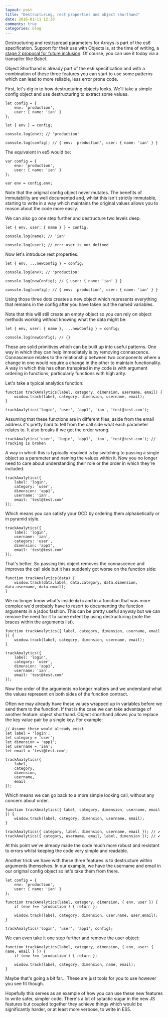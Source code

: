 ```yaml
---
layout: post
title: "Destructuring, rest properties and object shorthand"
date: 2016-01-11 12:30
comments: true
categories: blog
---
```


Destructuring and rest/spread parameters for Arrays is part of the es6 specification. Support for their use with Objects is, at the time of writing, a [stage 2 proposal for future inclusion](https://github.com/sebmarkbage/ecmascript-rest-spread). Of course, you can use it today via a transpiler like Babel.

Object Shorthand is already part of the es6 specification and with a combination of these three features you can start to use some patterns which can lead to more reliable, less error prone code.

First, let's dig in to how destructuring objects looks. We'll take a simple config object and use destructuring to extract some values.

<pre class="language-javascript"><code>let config = {
    env: 'production',
    user: { name: 'ian' }
};

let { env } = config;

console.log(env); // 'production'

console.log(config); // { env: 'production', user: { name: 'ian' } }
</code></pre>

The equivalent in es5 would be:

<pre class="language-javascript"><code>var config = {
    env: 'production',
    user: { name: 'ian' }
};

var env = config.env;
</code></pre>


Note that the original config object never mutates. The benefits of immutability are well documented and, whilst this isn't strictly immutable, starting to write in a way which maintains the original values allows you to reason about the code more easily.

We can also go one step further and destructure two levels deep:

<pre class="language-javascript"><code>let { env, user: { name } } = config;

console.log(name); // 'ian'

console.log(user); // err: user is not defined
</code></pre>

Now let's introduce rest properties:

<pre class="language-javascript"><code>let { env, ...newConfig } = config;

console.log(env); // 'production'

console.log(newConfig); // { user: { name: 'ian' } }

console.log(config); // { env: 'production', user: { name: 'ian' } }
</code></pre>

Using those three dots creates a new object which represents everything that remains in the config after you have taken out the named variables.

Note that this will still create an empty object so you can rely on object methods working without knowing what the data might be:

<pre class="language-javascript"><code>let { env, user: { name }, ...newConfig } = config;

console.log(newConfig); // {}
</code></pre>


These are solid primitives which can be built up into useful patterns. One way in which they can help immediately is by removing connascence. Connascence relates to the relationship between two components where a change in one would require a change in the other to maintain functionality. A way in which this has often transpired in my code is with argument ordering in functions, particularly functions with high arity.

Let's take a typical analytics function:

<pre class="language-javascript"><code>function trackAnalytics(label, category, dimension, username, email) {
    window.track(label, category, dimension, username, email);
}

trackAnalytics('login', 'user', 'app1', 'ian', 'test@test.com');
</code></pre>

Assuming that these functions are in different files, aside from the email address it's pretty hard to tell from the call side what each parameter relates to. It also breaks if we get the order wrong.

<pre class="language-javascript"><code>trackAnalytics('user', 'login', 'app1', 'ian', 'test@test.com'); // Tracking is broken</code></pre>

A way in which this is typically resolved is by switching to passing a single object as a parameter and naming the values within it. Now you no longer need to care about understanding their role or the order in which they're included.

<pre class="language-javascript"><code>trackAnalytics({
    label: 'login',
    category: 'user',
    dimension: 'app1',
    username: 'ian',
    email: 'test@test.com'
});
</code></pre>

Which means you can satisfy your OCD by ordering them alphabetically or in pyramid style.

<pre class="language-javascript"><code>trackAnalytics({
    label: 'login',
    username: 'ian',
    category: 'user',
    dimension: 'app1',
    email: 'test@test.com'
});
</code></pre>

That's better. So passing this object removes the connascence and improves the call side but it has suddenly got worse on the function side:

<pre class="language-javascript"><code>function trackAnalytics(data) {
    window.track(data.label, data.category, data.dimension, data.username, data.email);
}
</code></pre>

We no longer know what's inside `data` and in a function that was more complex we'd probably have to resort to documenting the function arguments in a jsdoc fashion. This can be pretty useful anyway but we can remove the need for it to some extent by using destructuring (note the braces within the arguments list).


<pre class="language-javascript"><code>function trackAnalytics({ label, category, dimension, username, email }) {
    window.track(label, category, dimension, username, email);
}

trackAnalytics({
    label: 'login',
    category: 'user',
    dimension: 'app1',
    username: 'ian',
    email: 'test@test.com'
});
</code></pre>

Now the order of the arguments no longer matters and we understand what the values represent on both sides of the function contract.

Often we may already have these values wrapped up in variables before we send them to the function. If that is the case we can take advantage of another feature: object shorthand. Object shorthand allows you to replace the key value pair by a single key. For example:

<pre class="language-javascript"><code>// Assume these would already exist
let label = 'login';
let category = 'user';
let dimension = 'app1';
let username = 'ian';
let email = 'test@test.com';

trackAnalytics({
    label,
    category,
    dimension,
    username,
    email
});
</code></pre>

Which means we can go back to a more simple looking call, without any concern about order.

<pre class="language-javascript"><code>function trackAnalytics({ label, category, dimension, username, email }) {
    window.track(label, category, dimension, username, email);
}

trackAnalytics({ category, label, dimension, username, email }); // ✔
trackAnalytics({ category, username, email, label, dimension }); // ✔</code></pre>

At this point we've already made the code much more robust and resistant to errors whilst keeping the code very simple and readable.

Another trick we have with these three features is to destructure within arguments themselves. In our example, we have the username and email in our original config object so let's take them from there.

<pre class="language-javascript"><code>let config = {
    env: 'production',
    user: { name: 'ian' }
};

function trackAnalytics(label, category, dimension, { env, user }) {
    if (env !== 'production') { return };

    window.track(label, category, dimension, user.name, user.email);
}

trackAnalytics('login', 'user', 'app1', config);
</code></pre>

We can even take it one step further and remove the user object:

<pre class="language-javascript"><code>function trackAnalytics(label, category, dimension, { env, user: { name, email } }) {
    if (env !== 'production') { return };

    window.track(label, category, dimension, name, email);
}
</code></pre>

Maybe that's going a bit far... These are just tools for you to use however you see fit though.

Hopefully this serves as an example of how you can use these new features to write safer, simpler code. There's a lot of sytactic sugar in the new JS features but coupled together they achieve things which would be significantly harder, or at least more verbose, to write in ES5.
